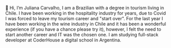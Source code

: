 👋 Hi, I’m Juliana Carvalho, I am a Brazilian with a degree in tourism living in Chile.
I have been working in the hospitality industry for years, due to Covid I was forced to leave my tourism career and "start over". 
For the last year I have been working in the wine industry in Chile and it has been a wonderful experience (if you have a chance please try it), however, I felt the need to start another career and IT was the chosen one. 
I am studying full-stack developer at CoderHouse a digital school in Argentina.
